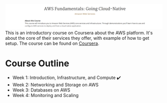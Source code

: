 ![AWS Fundamentals Banner on Coursera](https://github.com/yacineMahdid/classroom/blob/master/AWS%20Fundamentals%20Going%20Cloud-Native/media/banner.png)
This is an introductory course on Coursera about the AWS platform. It's about the core of their services they offer, with example of how to get setup. The course can be found on [Coursera](https://www.coursera.org/learn/aws-fundamentals-going-cloud-native).

# Course Outline
- Week 1: Introduction, Infrastructure, and Compute ✔️
- Week 2: Networking and Storage on AWS
- Week 3: Databases on AWS
- Week 4: Monitoring and Scaling
